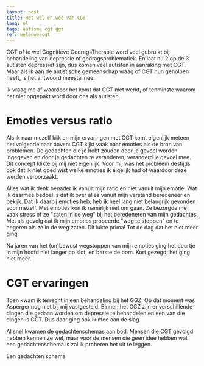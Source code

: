 ```yaml
---
layout: post
title: Het wel en wee van CGT
lang: nl
tags: autisme cgt ggz
ref: welenweecgt
---
```

CGT of te wel Cognitieve GedragsTherapie word veel gebruikt bij behandeling van depressie of gedragsproblematiek. En laat nu 2 op de 3 autisten depressief zijn, dus komen veel autisten in aanraking met CGT. Maar als ik aan de autistische gemeenschap vraag of CGT hun geholpen heeft, is het antwoord meestal nee.

Ik vraag me af waardoor het komt dat CGT niet werkt, of tenminste waarom het niet opgepakt word door ons als autisten.

# Emoties versus ratio
Als ik naar mezelf kijk en mijn ervaringen met CGT komt eigenlijk meteen het volgende naar boven: CGT kijkt vaak naar emoties als de bron van problemen. De gedachten die je hebt zouden door je gevoel worden ingegeven en door je gedachten te veranderen, veranderd je gevoel mee. Dit concept klikte bij mij niet eigenlijk. Voor mij was het probleem destijds ook dat ik niet goed wist welke emoties ik eigelijk had of waardoor deze werden veroorzaakt.

Alles wat ik denk benader ik vanuit mijn ratio en niet vanuit mijn emotie. Wat ik daarmee bedoel is dat ik over alles vanuit mijn verstand beredeneer en bekijk. Dat ik daarbij emoties heb, heb ik heel lang niet belangrijk gevonden voor mezelf. Met emoties kon ik namelijk niet om gaan. Ze bezorgde me vaak stress of ze "zaten in de weg" bij het beredeneren van mijn gedachtes. Met als gevolg dat ik mijn emoties probeerde "weg te stoppen" en te negeren als ze in de weg zaten. Dit lukte prima! Tot de dag dat het niet meer ging.

Na jaren van het (on)bewust wegstoppen van mijn emoties ging het deurtje in mijn hoofd niet langer op slot, en barste de bom. Kort gezegd; het ging niet meer.

# CGT ervaringen
Toen kwam ik terrecht in een behandeling bij het GGZ. Op dat moment was Asperger nog niet bij mij vastgesteld. Binnen het GGZ zijn er verschillende dingen die gedaan worden om depressie te behandelen en een van die dingen is CGT. Dus daar ging ook ik mee aan de slag.

Al snel kwamen de gedachtenschemas aan bod. Mensen die CGT gevolgd hebben kennen ze wel, maar voor de mensen die geen idee hebben wat een gedachtenschema is zal ik proberen het uit te leggen.

Een gedachten schema 